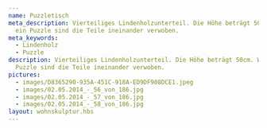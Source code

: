 ```yaml
---
name: Puzzletisch
meta_description: Vierteiliges Lindenholzunterteil. Die Höhe beträgt 50cm. Wie
  ein Puzzle sind die Teile ineinander verwoben.
meta_keywords:
  - Lindenholz
  - Puzzle
description: Vierteiliges Lindenholzunterteil. Die Höhe beträgt 50cm. Wie ein
  Puzzle sind die Teile ineinander verwoben.
pictures:
  - images/D8365290-935A-451C-918A-ED9DF908DCE1.jpeg
  - images/02.05.2014_-_56_von_186.jpg
  - images/02.05.2014_-_57_von_186.jpg
  - images/02.05.2014_-_58_von_186.jpg
layout: wohnskulptur.hbs
---
```

